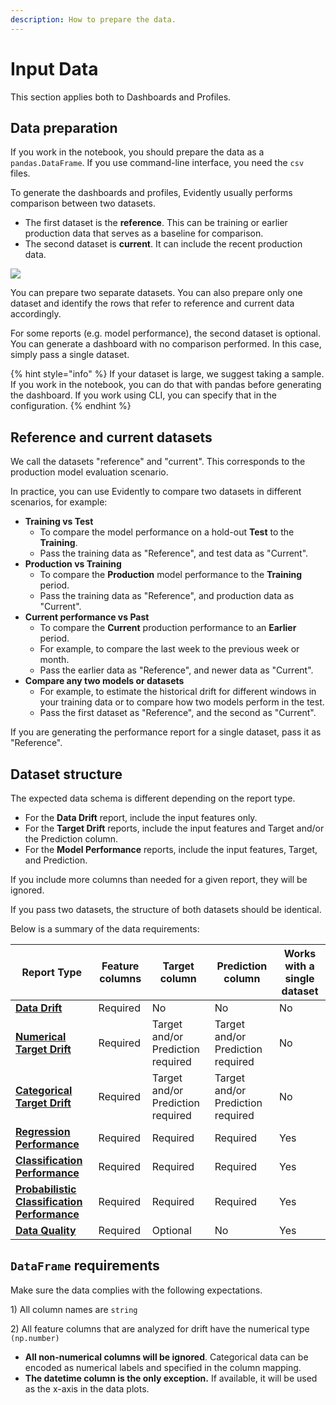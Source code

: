 ```yaml
---
description: How to prepare the data.
---
```


# Input Data 

This section applies both to Dashboards and Profiles.

## Data preparation

If you work in the notebook, you should prepare the data as a `pandas.DataFrame`. If you use command-line interface, you need the `csv` files. 

To generate the dashboards and profiles, Evidently usually performs comparison between two datasets. 

* The first dataset is the **reference**. This can be training or earlier production data that serves as a baseline for comparison.
* The second dataset is **current**. It can include the recent production data. 

![](<../.gitbook/assets/two\_datasets\_classification (1).png>)

You can prepare two separate datasets. You can also prepare only one dataset and identify the rows that refer to reference and current data accordingly.

For some reports (e.g. model performance), the second dataset is optional. You can generate a dashboard with no comparison performed. In this case, simply pass a single dataset.

{% hint style="info" %}
If your dataset is large, we suggest taking a sample. If you work in the notebook, you can do that with pandas before generating the dashboard. If you work using CLI, you can specify that in the configuration.
{% endhint %}

## Reference and current datasets 

We call the datasets "reference" and "current". This corresponds to the production model evaluation scenario. 

In practice, you can use Evidently to compare two datasets in different scenarios, for example: 

* **Training vs Test**
  * To compare the model performance on a hold-out **Test** to the **Training**.
  * Pass the training data as "Reference", and test data as "Current".
* **Production vs Training**
  * To compare the **Production** model performance to the **Training** period.
  * Pass the training data as "Reference", and production data as "Current".
* **Current performance vs Past**
  * To compare the **Current** production performance to an **Earlier** period.
  * For example, to compare the last week to the previous week or month.
  * Pass the earlier data as "Reference", and newer data as "Current".
* **Compare any two models or datasets**
  * For example, to estimate the historical drift for different windows in your training data or to compare how two models perform in the test.
  * Pass the first dataset as "Reference", and the second as "Current".

If you are generating the performance report for a single dataset, pass it as "Reference". 

## Dataset structure

The expected data schema is different depending on the report type.

* For the **Data Drift** report, include the input features only.
* For the **Target Drift** reports, include the input features and Target and/or the Prediction column.
* For the **Model Performance** reports, include the input features, Target, and Prediction.

If you include more columns than needed for a given report, they will be ignored. 

If you pass two datasets, the structure of both datasets should be identical. 

Below is a summary of the data requirements:

| Report Type                                                                                                    | Feature columns  | Target column                     | Prediction column                 | Works with a single dataset |
| -------------------------------------------------------------------------------------------------------------- | ---------------- | --------------------------------- | --------------------------------- | --------------------------- |
| ****[**Data Drift**](../reports/data-drift.md)****                                                             | Required         | No                                | No                                | No                          |
| ****[**Numerical Target Drift**](../reports/num-target-drift.md)****                                           | Required         | Target and/or Prediction required | Target and/or Prediction required | No                          |
| ****[**Categorical Target Drift** ](../reports/categorical-target-drift.md)****                                | Required         | Target and/or Prediction required | Target and/or Prediction required | No                          |
| ****[**Regression Performance**](../reports/reg-performance.md)****                                            | Required         | Required                          | Required                          | Yes                         |
| ****[**Classification Performance**](../reports/classification-performance.md)****                             | Required         | Required                          | Required                          | Yes                         |
| ****[**Probabilistic Classification Performance**](../reports/probabilistic-classification-performance.md)**** | Required         | Required                          | Required                          | Yes                         |
| ****[**Data Quality**](../reports/data-quality.md)**** | Required         | Optional                          | No                          | Yes                         |

## `DataFrame` requirements

Make sure the data complies with the following expectations.

1\) All column names are `string`

2\) All feature columns that are analyzed for drift have the numerical type `(np.number)`

* **All non-numerical columns will be ignored**. Categorical data can be encoded as numerical labels and specified in the column mapping. 
* **The datetime column is the only exception.** If available, it will be used as the x-axis in the data plots.
